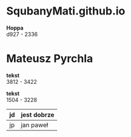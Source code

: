 # SqubanyMati.github.io

**Hoppa**\
d927 - 2336

# Mateusz Pyrchla

**tekst**\
3812 - 3422

**tekst**\
1504 - 3228

| jd | jest dobrze |
|--|--|
| jp | jan paweł |
